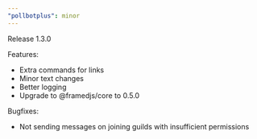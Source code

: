 ```yaml
---
"pollbotplus": minor
---
```


Release 1.3.0

Features:

-   Extra commands for links
-   Minor text changes
-   Better logging
-   Upgrade to @framedjs/core to 0.5.0

Bugfixes:

-   Not sending messages on joining guilds with insufficient permissions
